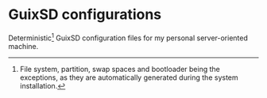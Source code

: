 # GuixSD configurations
Deterministic[^1] GuixSD configuration files for my personal server-oriented machine.

[^1]: File system, partition, swap spaces and bootloader being the exceptions, as they are automatically generated during the system installation.